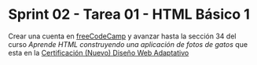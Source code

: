 # Sprint 02 - Tarea 01 - HTML Básico 1

Crear una cuenta en [freeCodeCamp](https://www.freecodecamp.org/espanol/learn/) y avanzar hasta la sección 34 del curso *Aprende HTML construyendo una aplicación de fotos de gatos* que esta en la [Certificación (Nuevo) Diseño Web Adaptativo](https://www.freecodecamp.org/espanol/learn/2022/responsive-web-design/)
